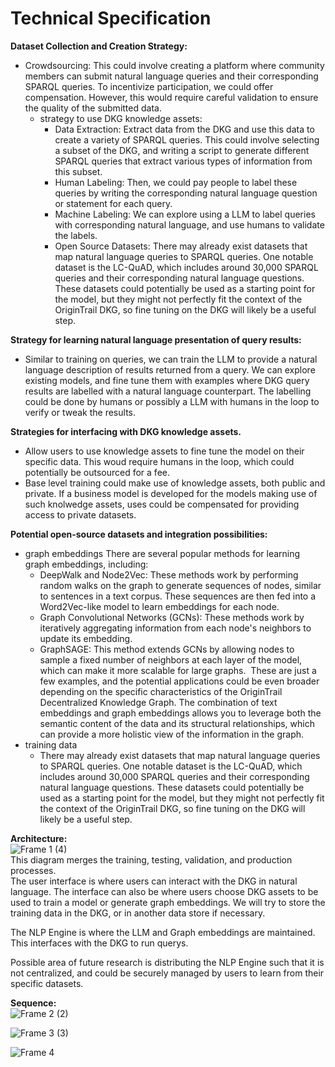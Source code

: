 # Technical Specification
**Dataset Collection and Creation Strategy:**
* Crowdsourcing: This could involve creating a platform where community members can submit natural language queries and their corresponding SPARQL queries. To incentivize participation, we could offer compensation. However, this would require careful validation to ensure the quality of the submitted data. 
    * strategy to use DKG knowledge assets:
        * Data Extraction: Extract data from the DKG and use this data to create a variety of SPARQL queries. This could involve selecting a subset of the DKG, and writing a script to generate different SPARQL queries that extract various types of information from this subset.
        * Human Labeling: Then, we could pay people to label these queries by writing the corresponding natural language question or statement for each query.
        * Machine Labeling:  We can explore using a LLM to label queries with corresponding natural language, and use humans to validate the labels.
        * Open Source Datasets: There may already exist datasets that map natural language queries to SPARQL queries. One notable dataset is the LC-QuAD, which includes around 30,000 SPARQL queries and their corresponding natural language questions. These datasets could potentially be used as a starting point for the model, but they might not perfectly fit the context of the OriginTrail DKG, so fine tuning on the DKG will likely be a useful step.
     
**Strategy for learning natural language presentation of query results:**
* Similar to training on queries, we can train the LLM to provide a natural language description of results returned from a query.  We can explore existing models, and fine tune them with examples where DKG query results are labelled with a natural language counterpart.  The labelling could be done by humans or possibly a LLM with humans in the loop to verify or tweak the results.

**Strategies for interfacing with DKG knowledge assets.**
* Allow users to use knowledge assets to fine tune the model on their specific data.  This woud require humans in the loop, which could potentially be outsourced for a fee.
* Base level training could make use of knowledge assets, both public and private.  If a business model is developed for the models making use of such knolwedge assets, uses could be compensated for providing access to private datasets.

**Potential open-source datasets and integration possibilities:**
* graph embeddings
  There are several popular methods for learning graph embeddings, including:
  * DeepWalk and Node2Vec: These methods work by performing random walks on the graph to generate sequences of nodes, similar to sentences in a text corpus. These sequences are then fed into a Word2Vec-like model to learn embeddings for each node. 
  * Graph Convolutional Networks (GCNs): These methods work by iteratively aggregating information from each node's neighbors to update its embedding. 
  * GraphSAGE: This method extends GCNs by allowing nodes to sample a fixed number of neighbors at each layer of the model, which can make it more scalable for large graphs. 
These are just a few examples, and the potential applications could be even broader depending on the specific characteristics of the OriginTrail Decentralized Knowledge Graph. The combination of text embeddings and graph embeddings allows you to leverage both the semantic content of the data and its structural relationships, which can provide a more holistic view of the information in the graph.
* training data
  * There may already exist datasets that map natural language queries to SPARQL queries. One notable dataset is the LC-QuAD, which includes around 30,000 SPARQL queries and their corresponding natural language questions. These datasets could potentially be used as a starting point for the model, but they might not perfectly fit the context of the OriginTrail DKG, so fine tuning on the DKG will likely be a useful step.

**Architecture:** \
![Frame 1 (4)](https://github.com/DarrenZal/NatLangKG/assets/3492713/6f72a83b-0bc1-4d16-8f92-a8ca41a398b3) \
This diagram merges the training, testing, validation, and production processes.  
The user interface is where users can interact with the DKG in natural language.
The interface can also be where users choose DKG assets to be used to train a model or generate graph embeddings.
We will try to store the training data in the DKG, or in another data store if necessary.

The NLP Engine is where the LLM and Graph embeddings are maintained.  This interfaces with the DKG to run querys.

Possible area of future research is distributing the NLP Engine such that it is not centralized, and could be securely managed by users to learn from their specific datasets.

**Sequence:** \
![Frame 2 (2)](https://github.com/DarrenZal/NatLangKG/assets/3492713/37ff54db-13f9-4b42-bd4e-bf18b2122bcd) 

![Frame 3 (3)](https://github.com/DarrenZal/NatLangKG/assets/3492713/8417f43c-052f-4c38-acdd-7fc602f91fb1) 

![Frame 4](https://github.com/DarrenZal/NatLangKG/assets/3492713/11dc95c5-035e-4620-808d-8d73ab8a1b54)


